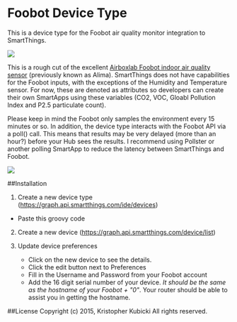 # Foobot Device Type
This is a device type for the Foobot air quality monitor integration to SmartThings.  

<img src='https://cloud.githubusercontent.com/assets/478212/10330763/641cb914-6c95-11e5-9196-2c0e187ac426.jpg'>

This is a rough cut of the excellent <a href='http://www.amazon.com/Foobot-Indoor-Air-Quality-Monitor/dp/B00XI32QYE'>Airboxlab Foobot indoor air quality sensor</a> (previously known as Alima).  SmartThings does not have capabilities for the Foobot inputs, with the exceptions of the Humidity and Temperature sensor.  For now, these are denoted as attributes so developers can create their own SmartApps using these variables (CO2, VOC, Gloabl Pollution Index and P2.5 particulate count).  

Please keep in mind the Foobot only samples the environment every 15 minutes or so.  In addition, the device type interacts with the Foobot API via a poll() call.  This means that results may be very delayed (more than an hour?) before your Hub sees the results.  I recommend using Pollster or another polling SmartApp to reduce the latency between SmartThings and Foobot.

<img src='https://cloud.githubusercontent.com/assets/478212/10330990/404531fe-6c97-11e5-93d8-d36b17f7a954.png'>

##Installation

1. Create a new device type (https://graph.api.smartthings.com/ide/devices)
  * Paste this groovy code

2. Create a new device (https://graph.api.smartthings.com/device/list)
 
3. Update device preferences
    * Click on the new device to see the details.
    * Click the edit button next to Preferences
    * Fill in the Username and Password from your Foobot account
    * Add the 16 digit serial number of your device.  *It should be the same as the hostname of your Foobot + "0"*.  Your router should be able to assist you in getting the hostname. 

##License 
Copyright (c) 2015, Kristopher Kubicki
All rights reserved.
